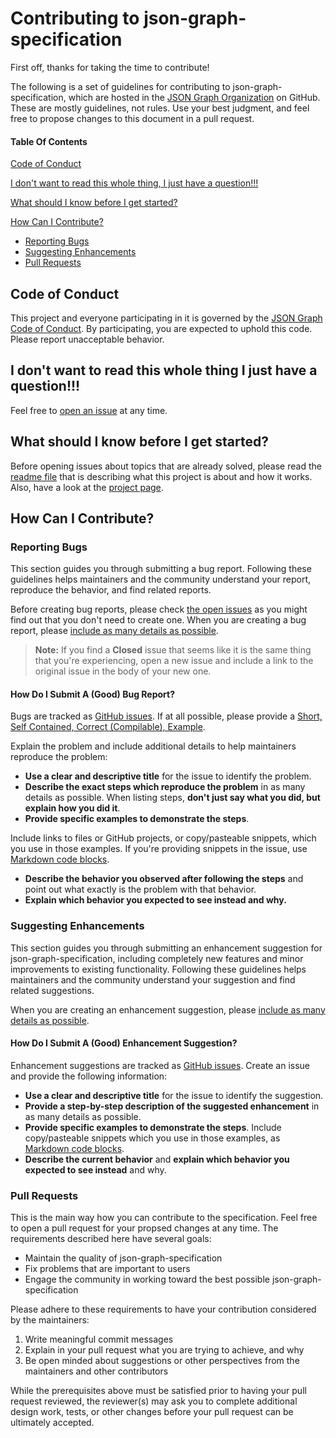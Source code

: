 # Contributing to json-graph-specification

First off, thanks for taking the time to contribute!

The following is a set of guidelines for contributing to json-graph-specification, which are hosted in the [JSON Graph Organization](https://github.com/jsongraph) on GitHub. These are mostly guidelines, not rules. Use your best judgment, and feel free to propose changes to this document in a pull request.

#### Table Of Contents

[Code of Conduct](#code-of-conduct)

[I don't want to read this whole thing, I just have a question!!!](#i-dont-want-to-read-this-whole-thing-i-just-have-a-question)

[What should I know before I get started?](#what-should-i-know-before-i-get-started)

[How Can I Contribute?](#how-can-i-contribute)
  * [Reporting Bugs](#reporting-bugs)
  * [Suggesting Enhancements](#suggesting-enhancements)
  * [Pull Requests](#pull-requests)

## Code of Conduct

This project and everyone participating in it is governed by the [JSON Graph Code of Conduct](CODE_OF_CONDUCT.md). By participating, you are expected to uphold this code. Please report unacceptable behavior.

## I don't want to read this whole thing I just have a question!!!

Feel free to [open an issue](https://github.com/jsongraph/json-graph-specification/issues/new) at any time.

## What should I know before I get started?

Before opening issues about topics that are already solved, please read the [readme file](https://github.com/jsongraph/json-graph-specification#readme) that is describing what this project is about and how it works. Also, have a look at the [project page](http://jsongraphformat.info/).

## How Can I Contribute?

### Reporting Bugs

This section guides you through submitting a bug report. Following these guidelines helps maintainers and the community understand your report, reproduce the behavior, and find related reports.

Before creating bug reports, please check [the open issues](https://github.com/jsongraph/json-graph-specification/issues) as you might find out that you don't need to create one. When you are creating a bug report, please [include as many details as possible](#how-do-i-submit-a-good-bug-report).

> **Note:** If you find a **Closed** issue that seems like it is the same thing that you're experiencing, open a new issue and include a link to the original issue in the body of your new one.

#### How Do I Submit A (Good) Bug Report?

Bugs are tracked as [GitHub issues](https://guides.github.com/features/issues/). If at all possible, please provide a [Short, Self Contained, Correct (Compilable), Example](http://sscce.org/).

Explain the problem and include additional details to help maintainers reproduce the problem:

* **Use a clear and descriptive title** for the issue to identify the problem.
* **Describe the exact steps which reproduce the problem** in as many details as possible. When listing steps, **don't just say what you did, but explain how you did it**.
* **Provide specific examples to demonstrate the steps**. 

Include links to files or GitHub projects, or copy/pasteable snippets, which you use in those examples. If you're providing snippets in the issue, use [Markdown code blocks](https://help.github.com/articles/markdown-basics/#multiple-lines).
* **Describe the behavior you observed after following the steps** and point out what exactly is the problem with that behavior.
* **Explain which behavior you expected to see instead and why.**

### Suggesting Enhancements

This section guides you through submitting an enhancement suggestion for json-graph-specification, including completely new features and minor improvements to existing functionality. Following these guidelines helps maintainers and the community understand your suggestion and find related suggestions.

When you are creating an enhancement suggestion, please [include as many details as possible](#how-do-i-submit-a-good-enhancement-suggestion). 

#### How Do I Submit A (Good) Enhancement Suggestion?

Enhancement suggestions are tracked as [GitHub issues](https://guides.github.com/features/issues/). Create an issue and provide the following information:

* **Use a clear and descriptive title** for the issue to identify the suggestion.
* **Provide a step-by-step description of the suggested enhancement** in as many details as possible.
* **Provide specific examples to demonstrate the steps**. Include copy/pasteable snippets which you use in those examples, as [Markdown code blocks](https://help.github.com/articles/markdown-basics/#multiple-lines).
* **Describe the current behavior** and **explain which behavior you expected to see instead** and why.

### Pull Requests

This is the main way how you can contribute to the specification. Feel free to open a pull request for your propsed changes at any time. The requirements described here have several goals:

- Maintain the quality of json-graph-specification
- Fix problems that are important to users
- Engage the community in working toward the best possible json-graph-specification

Please adhere to these requirements to have your contribution considered by the maintainers:

1. Write meaningful commit messages
2. Explain in your pull request what you are trying to achieve, and why
3. Be open minded about suggestions or other perspectives from the maintainers and other contributors

While the prerequisites above must be satisfied prior to having your pull request reviewed, the reviewer(s) may ask you to complete additional design work, tests, or other changes before your pull request can be ultimately accepted.